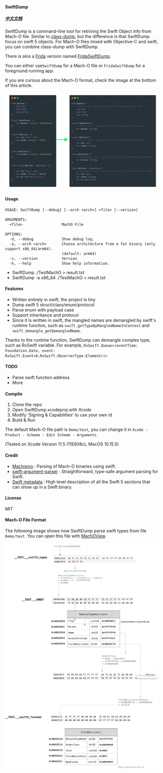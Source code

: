 
#### SwiftDump

##### [中文文档](./README_zh.md)

SwiftDump is a command-line tool for retriving the Swift Object info from Mach-O file. Similar to [class-dump](https://github.com/nygard/class-dump/), but the difference is that SwiftDump focus on swift 5 objects. For Mach-O files mixed with Objective-C and swift, you can combine class-dump with SwiftDump.

There is alos a [Frida](https://www.frida.re/) version named [FridaSwiftDump](https://github.com/neil-wu/FridaSwiftDump/).

You can either use`SwiftDump` for a Mach-O file or `FridaSwiftDump` for a foreground running app.

If you are curious about the Mach-O format, check the image at the bottom of this article.

![demo](./Doc/img_demo_result.jpg)

#### Usage

``` Text
USAGE: SwiftDump [--debug] [--arch <arch>] <file> [--version]

ARGUMENTS:
  <file>                  MachO File

OPTIONS:
  -d, --debug             Show debug log.
  -a, --arch <arch>       Choose architecture from a fat binary (only support x86_64/arm64).
                          (default: arm64)
  -v, --version           Version
  -h, --help              Show help information.
```

* SwiftDump ./TestMachO > result.txt
* SwiftDump -a x86_64 ./TestMachO > result.txt

#### Features

* Written entirely in swift, the project is tiny
* Dump swift 5 struct/class/enum/protocol
* Parse enum with payload case
* Support inheritance and protocol
* Since it is written in swift, the mangled names are demangled by swift's runtime function, such as `swift_getTypeByMangledNameInContext` and `swift_demangle_getDemangledName`. 

Thanks to the runtime function, SwiftDump can demangle complex type, such as RxSwift variable. For example, 
`RxSwift.Queue<(eventTime: Foundation.Date, event: RxSwift.Event<A.RxSwift.ObserverType.Element>)>`

#### TODO

* Parse swift function address
* More

#### Compile

1. Clone the repo
2. Open SwiftDump.xcodeproj with Xcode
3. Modify 'Signing & Capabilities' to use your own id
4. Build & Run

The default Mach-O file path is `Demo/test`, you can change it in `Xcode - Product - Scheme - Edit Scheme - Arguments`

(Tested on Xcode Version 11.5 (11E608c), MacOS 10.15.5)

#### Credit

* [Machismo](https://github.com/g-Off/Machismo) : Parsing of Mach-O binaries using swift.
* [swift-argument-parser](https://github.com/apple/swift-argument-parser) : Straightforward, type-safe argument parsing for Swift.
* [Swift metadata](https://knight.sc/reverse%20engineering/2019/07/17/swift-metadata.html) : High level description of all the Swift 5 sections that can show up in a Swift binary.


#### License

MIT


#### Mach-O File Format

The following image shows how SwiftDump parse swift types from file `Demo/test`. You can open this file with [MachOView](https://github.com/gdbinit/MachOView).

![demo](./Doc/macho.jpg)


